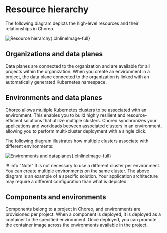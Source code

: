 # Resource hierarchy

The following diagram depicts the high-level resources and their relationships in Choreo.

![Resource hierarchy](../assets/img/choreo-concepts/resource-hierarchy.png){.cInlineImage-full}

## Organizations and data planes

Data planes are connected to the organization and are available for all projects within the organization. When you create an environment in a project, the data plane connected to the organization is linked with an automatically generated Kubernetes namespace.

## Environments and data planes

Choreo allows multiple Kubernetes clusters to be associated with an environment. This enables you to build highly resilient and resource-efficient solutions that utilize multiple clusters. Choreo synchronizes your applications and workloads between associated clusters in an environment, allowing you to perform multi-cluster deployment with a single click.

The following diagram illustrates how multiple clusters associate with different environments:

![Environments and dataplanes](../assets/img/choreo-concepts/environments-and-dataplanes.png){.cInlineImage-full}

!!! info "Note"
    It is not necessary to use a different cluster per environment. You can create multiple environments on the same cluster. The above diagram is an example of a specific solution. Your application architecture may require a different configuration than what is depicted.

## Components and environments

Components belong to a project in Choreo, and environments are provisioned per project. When a component is deployed, it is deployed as a container to the specified environment. Once deployed, you can promote the container image across the environments available in the project.